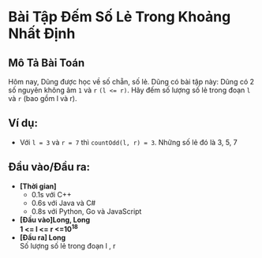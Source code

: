 # Bài Tập Đếm Số Lẻ Trong Khoảng Nhất Định

## Mô Tả Bài Toán
Hôm nay, Dũng được học về số chẵn, số lẻ. Dũng có bài tập này: Dũng có 2 số nguyên không âm `1` và `r` `(l <= r)`. Hãy đếm số lượng số lẻ trong đoạn `l` và `r` (bao gồm l và r).

## Ví dụ:
- Với `l = 3` và `r = 7` thì `countOdd(l, r) = 3`. Những số lẻ đó là 3, 5, 7

## Đầu vào/Đầu ra:

- **[Thời gian]**
   - 0.1s với C++ 
   - 0.6s với Java và C#
   - 0.8s với Python, Go và JavaScript
- **[Đầu vào]Long, Long**\
  **1 <= l <= r <=10<sup>18</sup>**
- **[Đầu ra] Long** \
  Số lượng số lẻ trong đoạn l , r